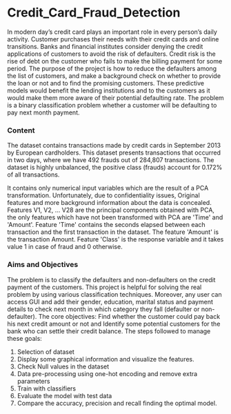 # Credit_Card_Fraud_Detection

In modern day’s credit card plays an important role in every person’s daily activity. Customer purchases their needs with their credit cards and online transitions. Banks and financial institutes consider denying the credit applications of customers to avoid the risk of defaulters. Credit risk is the rise of debt on the customer who fails to make the billing payment for some period. The purpose of the project is how to reduce the defaulters among the list of customers, and make a background check on whether to provide the loan or not and to find the promising customers. These predictive models would benefit the lending institutions and to the customers as it would make them more aware of their potential defaulting rate. The problem is a binary classification problem whether a customer will be defaulting to pay next month payment. 

### Content
The dataset contains transactions made by credit cards in September 2013 by European cardholders.
This dataset presents transactions that occurred in two days, where we have 492 frauds out of 284,807 transactions. The dataset is highly unbalanced, the positive class (frauds) account for 0.172% of all transactions.

It contains only numerical input variables which are the result of a PCA transformation. Unfortunately, due to confidentiality issues, Original features and more background information about the data is concealed. Features V1, V2, … V28 are the principal components obtained with PCA, the only features which have not been transformed with PCA are 'Time' and 'Amount'. Feature 'Time' contains the seconds elapsed between each transaction and the first transaction in the dataset. The feature 'Amount' is the transaction Amount. Feature 'Class' is the response variable and it takes value 1 in case of fraud and 0 otherwise.

### Aims and Objectives
The problem is to classify the defaulters and non-defaulters on the credit payment of the customers. This project is helpful for solving the real problem by using various classification techniques. Moreover, any user can access GUI and add their gender, education, marital status and payment details to check next month in which category they fall (defaulter or non-defaulter). The core objectives: Find whether the customer could pay back his next credit amount or not and Identify some potential customers for the bank who can settle their credit balance. The steps followed to manage these goals:

1. Selection of dataset
2. Display some graphical information and visualize the features.
3. Check Null values in the dataset
4. Data pre-processing using one-hot encoding and remove extra parameters
5. Train with classifiers
6. Evaluate the model with test data
7. Compare the accuracy, precision and recall finding the optimal model.
